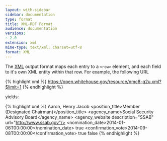 ```yaml
---
layout: with-sidebar
sidebar: documentation
type: format
title: XML-RDF Format
audience: documentation
versions:
- 2.0
extension: xml
mime-type: text/xml; charset=utf-8
format: XML
---
```


The [XML](https://en.wikipedia.org/wiki/XML) output format maps each entry to a `<row>` element, and each field to it's own XML entity within that row. For example, the following URL

{% highlight xml %}
    https://open.whitehouse.gov/resource/nmc8-q2u.xml?$limit=1
{% endhighlight %}

yields:

{% highlight xml %}
<response>
  <row>
    <row _id="554" _uuid="350CEBF4-DCDE-420C-A51A-F21BF541A843" _position="554" _address="http://open.whitehouse.gov/resource/nmc8-q2uj/554">
      <name>Aaron, Henry Jacob</name>
      <position_title>Member (Designated Chairman)</position_title>
      <agency_name>Social Security Advisory Board</agency_name>
      <agency_website description="SSAB" url="http://www.ssab.gov"/>
      <nomination_date>2014-01-06T00:00:00</nomination_date>
      <renomination>true</renomination>
      <confirmation_vote>2014-09-08T00:00:00</confirmation_vote>
      <confirmed>true</confirmed>
      <holdover>false</holdover>
    </row>
  </row>
</response>
{% endhighlight %}
